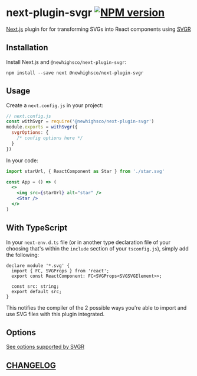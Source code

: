 # next-plugin-svgr [![NPM version](https://img.shields.io/npm/v/@newhighsco/next-plugin-svgr.svg)](https://www.npmjs.com/package/@newhighsco/next-plugin-svgr)

[Next.js](https://nextjs.org/) plugin for for transforming SVGs into React components using [SVGR](https://react-svgr.com/)

## Installation

Install Next.js and `@newhighsco/next-plugin-svgr`:

```
npm install --save next @newhighsco/next-plugin-svgr
```

## Usage

Create a `next.config.js` in your project:

```js
// next.config.js
const withSvgr = require('@newhighsco/next-plugin-svgr')
module.exports = withSvgr({
  svgrOptions: {
    /* config options here */
  }
})
```

In your code:

```jsx
import starUrl, { ReactComponent as Star } from './star.svg'

const App = () => (
  <>
    <img src={starUrl} alt="star" />
    <Star />
  </>
)
```

## With TypeScript

In your `next-env.d.ts` file (or in another type declaration file of your choosing that's within the `include` section of your `tsconfig.js`), simply add the following:

```tsx
declare module '*.svg' {
  import { FC, SVGProps } from 'react';
  export const ReactComponent: FC<SVGProps<SVGSVGElement>>;

  const src: string;
  export default src;
}
```

This notifies the compiler of the 2 possible ways you're able to import and use SVG files with this plugin integrated.

## Options

[See options supported by SVGR](https://react-svgr.com/docs/options/)

## [CHANGELOG](CHANGELOG.md)
